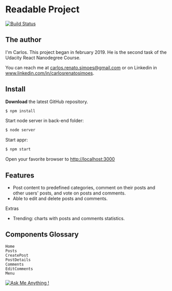 
# Readable Project

[![Build Status](https://travis-ci.org/carsimoes/readable.svg?branch=master)](https://travis-ci.org/carsimoes/readable)


## The author
I'm Carlos. This project began in february 2019. He is the second task of the Udacity React Nanodegree Course. 

You can reach me at carlos.renato.simoes@gmail.com or on Linkedin in www.linkedin.com/in/carlosrenatosimoes.


## Install            

**Download** the latest GitHub repository.

```bash
$ npm install
```

Start node server in back-end folder:

```bash
$ node server
````

Start appr:

```bash
$ npm start
````

Open your favorite browser to [http://localhost:3000](http://localhost:3000)

## Features

- Post content to predefined categories, comment on their posts and other users' posts, and vote on posts and comments.
- Able to edit and delete posts and comments.

Extras
- Trending: charts with posts and comments statistics.


## Components Glossary 

```
Home
Posts
CreatePost
PostDetails
Comments
EditComments
Menu
```



[![Ask Me Anything !](https://img.shields.io/badge/Ask%20me-anything-1abc9c.svg)](https://github.com/carsimoes/)
